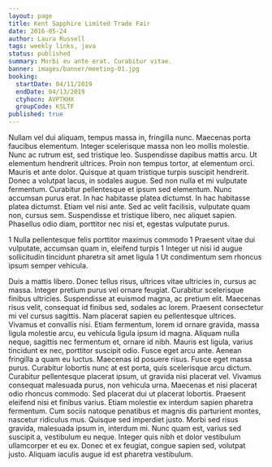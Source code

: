 ```yaml
---
layout: page
title: Kent Sapphire Limited Trade Fair
date: 2016-05-24
author: Laura Russell
tags: weekly links, java
status: published
summary: Morbi eu ante erat. Curabitur vitae.
banner: images/banner/meeting-01.jpg
booking:
  startDate: 04/11/2019
  endDate: 04/13/2019
  ctyhocn: AVPTKHX
  groupCode: KSLTF
published: true
---
```

Nullam vel dui aliquam, tempus massa in, fringilla nunc. Maecenas porta faucibus elementum. Integer scelerisque massa non leo mollis molestie. Nunc ac rutrum est, sed tristique leo. Suspendisse dapibus mattis arcu. Ut elementum hendrerit ultrices. Proin non tempus tortor, at elementum orci. Mauris et ante dolor. Quisque at quam tristique turpis suscipit hendrerit.
Donec a volutpat lacus, in sodales augue. Sed non nulla et mi vulputate fermentum. Curabitur pellentesque et ipsum sed elementum. Nunc accumsan purus erat. In hac habitasse platea dictumst. In hac habitasse platea dictumst. Etiam vel nisi ante. Sed ac velit facilisis, vulputate quam non, cursus sem. Suspendisse et tristique libero, nec aliquet sapien. Phasellus odio diam, porttitor nec nisi et, egestas vulputate purus.

1 Nulla pellentesque felis porttitor maximus commodo
1 Praesent vitae dui vulputate, accumsan quam in, eleifend turpis
1 Integer ut nisi id augue sollicitudin tincidunt pharetra sit amet ligula
1 Ut condimentum sem rhoncus ipsum semper vehicula.

Duis a mattis libero. Donec tellus risus, ultrices vitae ultricies in, cursus ac massa. Integer pretium purus vel ornare feugiat. Curabitur scelerisque finibus ultricies. Suspendisse at euismod magna, ac pretium elit. Maecenas risus velit, consequat id finibus sed, sodales ac lorem. Praesent consectetur mi vel cursus sagittis. Nam placerat sapien eu pellentesque ultrices. Vivamus et convallis nisi. Etiam fermentum, lorem id ornare gravida, massa ligula molestie arcu, eu vehicula ligula ipsum id magna. Aliquam nulla neque, sagittis nec fermentum et, ornare id nibh. Mauris est ligula, varius tincidunt ex nec, porttitor suscipit odio. Fusce eget arcu ante. Aenean fringilla a quam eu luctus. Maecenas id posuere risus.
Fusce eget massa purus. Curabitur lobortis nunc at est porta, quis scelerisque arcu dictum. Curabitur pellentesque placerat ipsum, ut gravida nisi placerat vel. Vivamus consequat malesuada purus, non vehicula urna. Maecenas et nisi placerat odio rhoncus commodo. Sed placerat dui ut placerat lobortis. Praesent eleifend nisi et finibus varius. Etiam molestie ex interdum sapien pharetra fermentum. Cum sociis natoque penatibus et magnis dis parturient montes, nascetur ridiculus mus. Quisque sed imperdiet justo. Morbi sed risus gravida, malesuada ipsum in, interdum mi. Nunc quam est, varius sed suscipit a, vestibulum eu neque. Integer quis nibh et dolor vestibulum ullamcorper et eu ex. Donec et ex feugiat, congue sapien sed, volutpat justo. Aliquam iaculis augue id est pharetra vestibulum.
